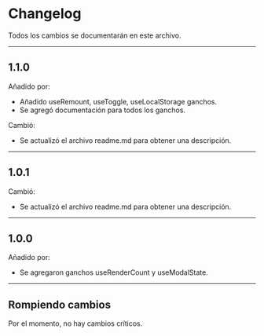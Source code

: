 # Changelog

Todos los cambios se documentarán en este archivo.

---

## 1.1.0
Añadido por:
- Añadido useRemount, useToggle, useLocalStorage ganchos.
- Se agregó documentación para todos los ganchos.

Cambió:
- Se actualizó el archivo readme.md para obtener una descripción.

---

## 1.0.1
Cambió:
- Se actualizó el archivo readme.md para obtener una descripción.

---

## 1.0.0
Añadido por:
- Se agregaron ganchos useRenderCount y useModalState.

---

## Rompiendo cambios

Por el momento, no hay cambios críticos.
